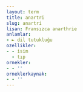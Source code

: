 ```yaml
---
layout: term
title: anartri
slug: anartri
lisan: Fransızca anarthrie
anlamlar:
- ► dil tutukluğu
ozellikler:
- - isim
  - tıp
ornekler:
- - ''
orneklerkaynak:
- - ''
---
```

